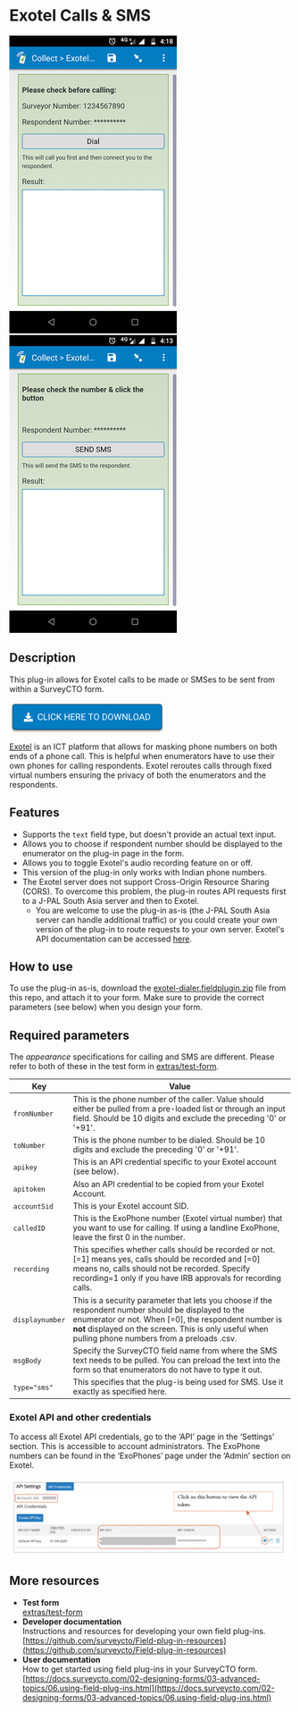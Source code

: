 # Exotel Calls & SMS

![](extras/Exotel-Call.png)
![](extras/Exotel-SMS.png)

## Description

This plug-in allows for Exotel calls to be made or SMSes to be sent from within a SurveyCTO form. 

[![Download now](extras/download-button.png)](https://github.com/J-PAL-South-Asia/scto-exotel/raw/master/exotel-dialer.fieldplugin.zip)

[Exotel](https://exotel.com) is an ICT platform that allows for masking phone numbers on both ends of a phone call. This is helpful when enumerators have to use their own phones for calling respondents. Exotel  reroutes calls through fixed virtual numbers ensuring the privacy of both the enumerators and the respondents. 

## Features

 * Supports the `text` field type, but doesn't provide an actual text input. 
 * Allows you to choose if respondent number should be displayed to the enumerator on the plug-in page in the form.
 * Allows you to toggle Exotel's audio recording feature on or off.
 * This version of the plug-in only works with Indian phone numbers.
 * The Exotel server does not support Cross-Origin Resource Sharing (CORS). To overcome this problem, the plug-in routes API requests first to a J-PAL South Asia server and then to Exotel. 
	 * You are welcome to use the plug-in as-is (the J-PAL South Asia server can handle additional traffic) or you could create your own version of the plug-in to route requests to your own server. Exotel's API documentation can be accessed [here](https://developer.exotel.com/api).

## How to use

To use the plug-in as-is, download the [exotel-dialer.fieldplugin.zip](https://github.com/J-PAL-South-Asia/scto-exotel/raw/master/exotel-dialer.fieldplugin.zip) file from this repo, and attach it to your form. Make sure to provide the correct parameters (see below) when you design your form.

## Required parameters

The *appearance* specifications for calling and SMS are different. Please refer to both of these in the test form in [extras/test-form](https://github.com/J-PAL-South-Asia/scto-exotel/tree/master/extras/test-form). 

| Key | Value |
| --- | --- |
| `fromNumber` | This is the phone number of the caller. Value should either be pulled from a pre-loaded list or through an input field. Should be 10 digits and exclude the preceding '0' or '+91'.|
| `toNumber` | This is the phone number to be dialed. Should be 10 digits and exclude the preceding '0' or '+91'.|
| `apikey` | This is an API credential specific to your Exotel account (see below).|
|`apitoken`| Also an API credential to be copied from your Exotel Account.|
|`accountSid`|This is your Exotel account SID.|
|`calledID`|This is the ExoPhone number (Exotel virtual number) that you want to use for calling. If using a landline ExoPhone, leave the first 0 in the number.|
|`recording`| This specifies whether calls should be recorded or not. [=1] means yes, calls should be recorded and [=0] means no, calls should not be recorded. Specify recording=1 only if you have IRB approvals for recording calls.|
|`displaynumber`| This is a security parameter that lets you choose if the respondent number should be displayed to the enumerator or not. When [=0], the respondent number is **not** displayed on the screen. This is only useful when pulling phone numbers from a preloads .csv.|
|`msgBody`| Specify the SurveyCTO field name from where the SMS text needs to be pulled. You can preload the text into the form so that enumerators do not have to type it out.|
|`type="sms"`| This specifies that the plug-is being used for SMS. Use it exactly as specified here.|

### Exotel API and other credentials 
To access all Exotel API credentials, go to the ‘API’ page in the ‘Settings’ section. This is accessible to account administrators. The ExoPhone numbers can be found in the ‘ExoPhones’ page under the ‘Admin’ section on Exotel.

![](extras/exotel-api-info.png)


## More resources

* **Test form**  
 [extras/test-form](https://github.com/J-PAL-South-Asia/scto-exotel/tree/master/extras/test-form)
* **Developer documentation**  
Instructions and resources for developing your own field plug-ins.  
[https://github.com/surveycto/Field-plug-in-resources](https://github.com/surveycto/Field-plug-in-resources)
* **User documentation**  
How to get started using field plug-ins in your SurveyCTO form.  
[https://docs.surveycto.com/02-designing-forms/03-advanced-topics/06.using-field-plug-ins.html](https://docs.surveycto.com/02-designing-forms/03-advanced-topics/06.using-field-plug-ins.html)
